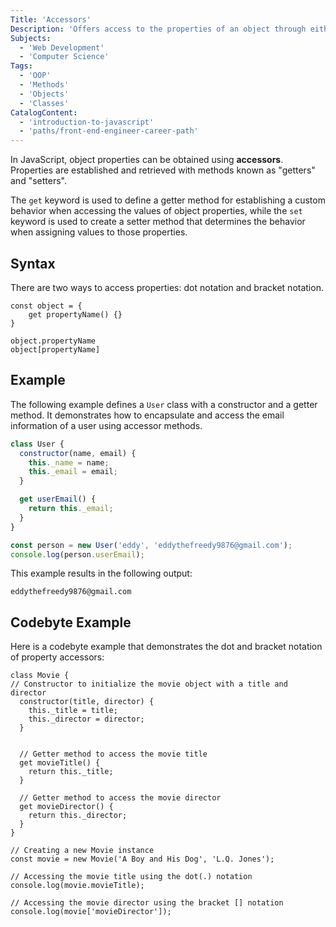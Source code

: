 ```yaml
---
Title: 'Accessors'
Description: 'Offers access to the properties of an object through either dot notation or bracket notation.'
Subjects:
  - 'Web Development'
  - 'Computer Science'
Tags:
  - 'OOP'
  - 'Methods'
  - 'Objects'
  - 'Classes'
CatalogContent:
  - 'introduction-to-javascript'
  - 'paths/front-end-engineer-career-path'
---
```


In JavaScript, object properties can be obtained using **accessors**. Properties are established and retrieved with methods known as "getters" and "setters".

The `get` keyword is used to define a getter method for establishing a custom behavior when accessing the values of object properties, while the `set` keyword is used to create a setter method that determines the behavior when assigning values to those properties.

## Syntax

There are two ways to access properties: dot notation and bracket notation.

```pseudo
const object = {
    get propertyName() {}
}

object.propertyName
object[propertyName]
```

## Example

The following example defines a `User` class with a constructor and a getter method. It demonstrates how to encapsulate and access the email information of a user using accessor methods.

```js
class User {
  constructor(name, email) {
    this._name = name;
    this._email = email;
  }

  get userEmail() {
    return this._email;
  }
}

const person = new User('eddy', 'eddythefreedy9876@gmail.com');
console.log(person.userEmail);
```

This example results in the following output:

```shell
eddythefreedy9876@gmail.com
```

## Codebyte Example

Here is a codebyte example that demonstrates the dot and bracket notation of property accessors:

```codebyte/javascript
class Movie {
// Constructor to initialize the movie object with a title and director
  constructor(title, director) {
    this._title = title;
    this._director = director;
  }


  // Getter method to access the movie title
  get movieTitle() {
    return this._title;
  }

  // Getter method to access the movie director
  get movieDirector() {
    return this._director;
  }
}

// Creating a new Movie instance
const movie = new Movie('A Boy and His Dog', 'L.Q. Jones');

// Accessing the movie title using the dot(.) notation
console.log(movie.movieTitle);

// Accessing the movie director using the bracket [] notation
console.log(movie['movieDirector']);
```

